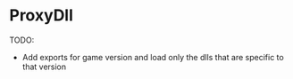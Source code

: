 # ProxyDll

TODO:
 - Add exports for game version and load only the dlls that are specific to that version